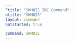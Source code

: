```yaml
---
^title: "SWHOIS IRC Command"
ntitle: "SWHOIS"
layout: command
notstarted: true

command: SWHOIS
---
```

